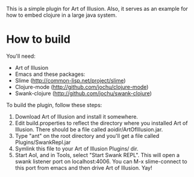 This is a simple plugin for Art of Illusion. Also, it serves as an example for how to embed clojure in a large java system.

# How to build

You'll need:

* Art of Illusion
* Emacs and these packages:
 * Slime (http://common-lisp.net/project/slime)
 * Clojure-mode (http://github.com/jochu/clojure-mode)
 * Swank-clojure (http://github.com/jochu/swank-clojure)

To build the plugin, follow these steps:

1. Download Art of Illusion and install it somewhere.
1. Edit build.properties to reflect the directory where you installed Art of Illusion. There should be a file called aoidir/ArtOfIllusion.jar.
1. Type "ant" on the root directory and you'll get a file called Plugins/SwankRepl.jar
1. Symlink this file to your Art of Illusion Plugins/ dir.
1. Start AoI, and in Tools, select "Start Swank REPL". This will open a swank listener port on localhost:4006. You can M-x slime-connect to this port from emacs and then drive Art of Illusion. Yay!